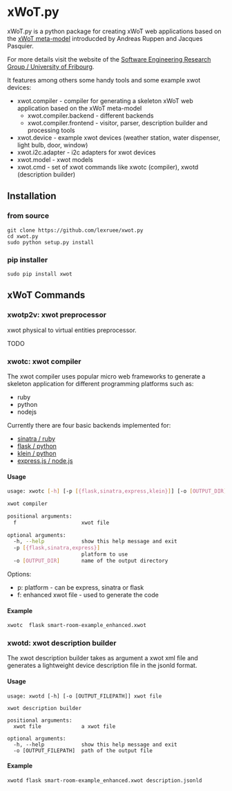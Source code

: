 # xWoT.py

xWoT.py is a python package for creating xWoT web applications based on the [xWoT meta-model](http://diuf.unifr.ch/drupal/sites/diuf.unifr.ch.drupal.softeng/files/file/publications/ruppena/meta-model.pdf)
introducded by Andreas Ruppen and Jacques Pasquier.

For more details visit the website of the [Software Engineering Research Group / University of Fribourg](https://diuf.unifr.ch/drupal/softeng/).

It features among others some handy tools and some example xwot devices:
 * xwot.compiler - compiler for generating a skeleton xWoT web application based on the xWoT meta-model
   * xwot.compiler.backend - different backends
   * xwot.compiler.frontend - visitor, parser, description builder and processing tools
 * xwot.device - example xwot devices (weather station, water dispenser, light bulb, door, window)
 * xwot.i2c.adapter - i2c adapters for xwot devices
 * xwot.model - xwot models
 * xwot.cmd - set of xwot commands like xwotc (compiler), xwotd (description builder)



## Installation

### from source
```
git clone https://github.com/lexruee/xwot.py
cd xwot.py
sudo python setup.py install
```

### pip installer

```
sudo pip install xwot
```

## xWoT Commands

### xwotp2v: xwot preprocessor
xwot physical to virtual entities preprocessor.

TODO

### xwotc: xwot compiler
The xwot compiler uses popular micro web frameworks to generate a skeleton application
for different programming platforms such as:

 * ruby
 * python
 * nodejs

Currently there are four basic backends implemented for:

 * [sinatra / ruby](http://www.sinatrarb.com/)
 * [flask / python](http://flask.pocoo.org/)
 * [klein / python](http://klein.readthedocs.org/)
 * [express.js / node.js](http://expressjs.com/)

#### Usage

```bash
usage: xwotc [-h] [-p [{flask,sinatra,express,klein}]] [-o [OUTPUT_DIR]] f

xwot compiler

positional arguments:
  f                     xwot file

optional arguments:
  -h, --help            show this help message and exit
  -p [{flask,sinatra,express}]
                        platform to use
  -o [OUTPUT_DIR]       name of the output directory

```

Options:

 * p: platform - can be express, sinatra or flask
 * f: enhanced xwot file - used to generate the code

#### Example

```bash
xwotc  flask smart-room-example_enhanced.xwot

```


### xwotd: xwot description builder
The xwot description builder takes as argument a xwot xml file and generates a lightweight
device description file in the jsonld format.

#### Usage
```
usage: xwotd [-h] [-o [OUTPUT_FILEPATH]] xwot file

xwot description builder

positional arguments:
  xwot file             a xwot file

optional arguments:
  -h, --help            show this help message and exit
  -o [OUTPUT_FILEPATH]  path of the output file

```


#### Example

```
xwotd flask smart-room-example_enhanced.xwot description.jsonld
```